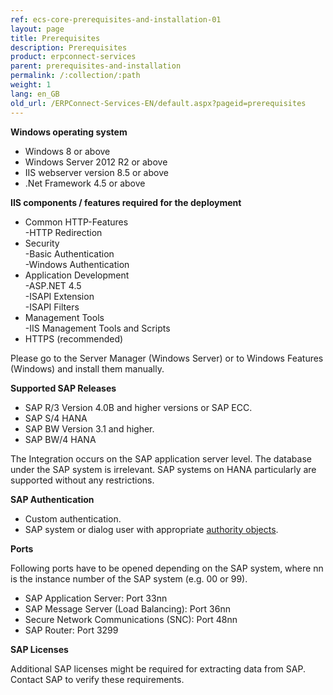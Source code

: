 ```yaml
---
ref: ecs-core-prerequisites-and-installation-01
layout: page
title: Prerequisites
description: Prerequisites
product: erpconnect-services
parent: prerequisites-and-installation
permalink: /:collection/:path
weight: 1
lang: en_GB
old_url: /ERPConnect-Services-EN/default.aspx?pageid=prerequisites
---
```


**Windows operating system**

- Windows 8 or above
- Windows Server 2012 R2 or above
- IIS webserver version 8.5 or above
- .Net Framework 4.5 or above

**IIS components / features required for the deployment**

- Common HTTP-Features<br>
	-HTTP Redirection<br>
- Security<br>
	-Basic Authentication<br>
	-Windows Authentication<br>
- Application Development<br>
	-ASP.NET 4.5<br>
	-ISAPI Extension<br>
	-ISAPI Filters<br>
- Management Tools<br>
	-IIS Management Tools and Scripts<br>
- HTTPS (recommended)

Please go to the Server Manager (Windows Server) or to Windows Features (Windows) and install them manually.

**Supported SAP Releases**

- SAP R/3 Version 4.0B and higher versions or SAP ECC.
- SAP S/4 HANA
- SAP BW Version 3.1 and higher.
- SAP BW/4 HANA

The Integration occurs on the SAP application server level. The database under the SAP system is irrelevant. 
SAP systems on HANA particularly are supported without any restrictions.   

**SAP Authentication**

- Custom authentication.
- SAP system or dialog user with appropriate [authority objects](https://kb.theobald-software.com/sap/authority-objects-sap-user-rights).

**Ports**

Following ports have to be opened depending on the SAP system, 
where nn is the instance number of the SAP system (e.g. 00 or 99).

- SAP Application Server: Port 33nn
- SAP Message Server (Load Balancing): Port 36nn
- Secure Network Communications (SNC): Port 48nn
- SAP Router: Port 3299

**SAP Licenses**

Additional SAP licenses might be required for extracting data from SAP. Contact SAP to verify these requirements.